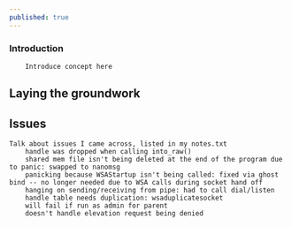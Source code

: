 ```yaml
---
published: true
---
```

### Introduction
		Introduce concept here
## Laying the groundwork

## Issues
 
	Talk about issues I came across, listed in my notes.txt
        handle was dropped when calling into_raw()
        shared mem file isn't being deleted at the end of the program due to panic: swapped to nanomsg
        panicking because WSAStartup isn't being called: fixed via ghost bind -- no longer needed due to WSA calls during socket hand off
        hanging on sending/receiving from pipe: had to call dial/listen
        handle table needs duplication: wsaduplicatesocket
        will fail if run as admin for parent
        doesn't handle elevation request being denied
